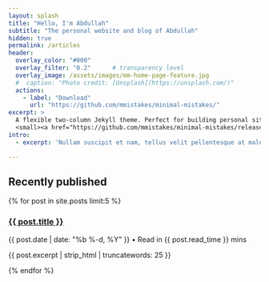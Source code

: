 ```yaml
---
layout: splash
title: "Hello, I'm Abdullah"
subtitle: "The personal website and blog of Abdullah"
hidden: true
permalink: /articles
header:
  overlay_color: "#000"
  overlay_filter: "0.2"      # transparency level
  overlay_image: /assets/images/mm-home-page-feature.jpg
  #  caption: "Photo credit: [Unsplash](https://unsplash.com/)"
  actions:
    - label: "Download"
      url: "https://github.com/mmistakes/minimal-mistakes/"
excerpt: >
  A flexible two-column Jekyll theme. Perfect for building personal sites, blogs, and portfolios.<br />
  <small><a href="https://github.com/mmistakes/minimal-mistakes/releases/tag/4.27.3">Latest release v4.27.3</a></small>
intro:
  - excerpt: 'Nullam suscipit et nam, tellus velit pellentesque at malesuada, enim eaque. Quis nulla, netus tempor in diam gravida tincidunt, *proin faucibus* voluptate felis id sollicitudin. Centered with `type="center"`'

---
```


<div class="recent-posts">
  <h2>Recently published</h2>
  {% for post in site.posts limit:5 %}
    <article class="recent-post">
      <h3><a href="{{ post.url }}">{{ post.title }}</a></h3>
      <p class="post-meta">{{ post.date | date: "%b %-d, %Y" }} • Read in {{ post.read_time }} mins</p>
      <p>{{ post.excerpt | strip_html | truncatewords: 25 }}</p>
    </article>
  {% endfor %}
</div>